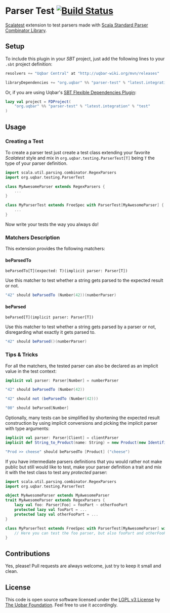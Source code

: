Parser Test [![Build Status](https://travis-ci.org/uqbar-project/parser-test.svg?branch=master)](https://travis-ci.org/uqbar-project/parser-test)
===========

[Scalatest](http://www.scalatest.org/) extension to test parsers made with [Scala Standard Parser Combinator Library](https://github.com/scala/scala-parser-combinators).

Setup
-----

To include this plugin in your *SBT* project, just add the following lines to your `.sbt` project definition:

```scala
resolvers += "Uqbar Central" at "http://uqbar-wiki.org/mvn/releases"

libraryDependencies += "org.uqbar" %% "parser-test" % "latest.integration" % "test"
```

Or, if you are using Uqbar's [SBT Flexible Dependencies Plugin](https://github.com/uqbar-project/sbt-flexible-dependencies-plugin):

```scala
lazy val project = FDProject(
	"org.uqbar" %% "parser-test" % "latest.integration" % "test"
)
```

Usage
-----

### Creating a Test

To create a parser test just create a test class extending your favorite *Scalatest* style and mix in `org.uqbar.testing.ParserTest[T]` being `T` the type of your parser definition.

```scala
import scala.util.parsing.combinator.RegexParsers
import org.uqbar.testing.ParserTest

class MyAwesomeParser extends RegexParsers {
	...
}

class MyParserTest extends FreeSpec with ParserTest[MyAwesomeParser] {
	...
}
```

Now write your tests the way you always do!

### Matchers Description

This extension provides the following matchers:

#### beParsedTo

`beParsedTo[T](expected: T)(implicit parser: Parser[T])`

Use this matcher to test whether a string gets parsed to the expected result or not.
```scala
"42" should beParsedTo (Number(42))(numberParser)
```

#### beParsed

`beParsed[T](implicit parser: Parser[T])`

Use this matcher to test whether a string gets parsed by a parser or not, disregarding what exactly it gets parsed to.
```scala
"42" should beParsed()(numberParser)
```

### Tips & Tricks

For all the matchers, the tested parser can also be declared as an implicit value in the test context:
```scala
implicit val parser: Parser[Number] = numberParser

"42" should beParsedTo (Number(42))

"42" should not (beParsedTo (Number(42)))

"00" should beParsed[Number]
```

Optionally, many tests can be simplified by shortening the expected result construction by using implicit conversions and picking the implicit parser with type arguments:   
```scala
implicit val parser: Parser[Client] = clientParser
implicit def String_to_Product(name: String) = new Product(new Identifier(name))

"Prod >> cheese" should beParsedTo [Product] ("cheese")
```

If you have intermediate parsers definitions that you would rather not make public but still would like to test, make your parser definition a trait
and mix it with the test class to test any *protected* parser:

```scala
import scala.util.parsing.combinator.RegexParsers
import org.uqbar.testing.ParserTest

object MyAwesomeParser extends MyAwesomeParser
trait MyAwesomeParser extends RegexParsers {
	lazy val foo: Parser[Foo] = fooPart ~ otherFooPart
	protected lazy val fooPart = ...
	protected lazy val otherFooPart = ...
}

class MyParserTest extends FreeSpec with ParserTest[MyAwesomeParser] with MyAwesomeParser {
	// Here you can test the foo parser, but also fooPart and otherFooPart as well!
}
```


Contributions
-------------

Yes, please! Pull requests are always welcome, just try to keep it small and clean.

License
-------

This code is open source software licensed under the [LGPL v3 License](https://www.gnu.org/licenses/lgpl.html) by [The Uqbar Foundation](http://www.uqbar-project.org/). Feel free to use it accordingly.
